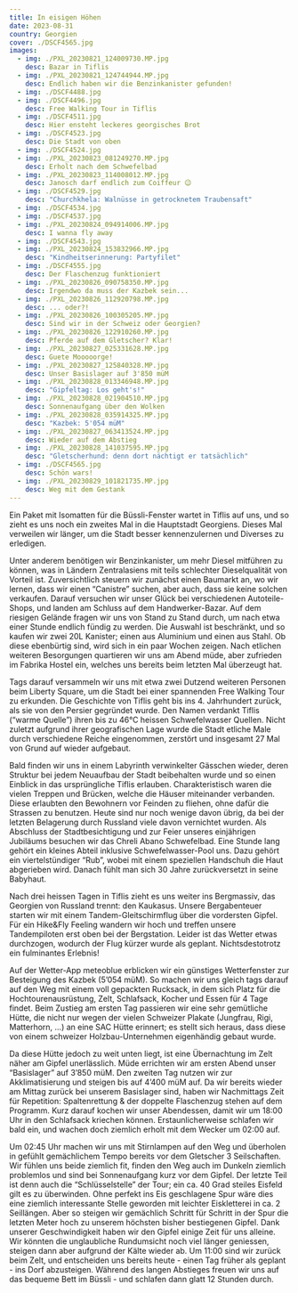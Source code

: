 ```yaml
---
title: In eisigen Höhen
date: 2023-08-31
country: Georgien
cover: ./DSCF4565.jpg
images:
  - img: ./PXL_20230821_124009730.MP.jpg
    desc: Bazar in Tiflis
  - img: ./PXL_20230821_124744944.MP.jpg
    desc: Endlich haben wir die Benzinkanister gefunden!
  - img: ./DSCF4488.jpg
  - img: ./DSCF4496.jpg
    desc: Free Walking Tour in Tiflis
  - img: ./DSCF4511.jpg
    desc: Hier ensteht leckeres georgisches Brot
  - img: ./DSCF4523.jpg
    desc: Die Stadt von oben
  - img: ./DSCF4524.jpg
  - img: ./PXL_20230823_081249270.MP.jpg
    desc: Erholt nach dem Schwefelbad
  - img: ./PXL_20230823_114008012.MP.jpg
    desc: Janosch darf endlich zum Coiffeur 😉
  - img: ./DSCF4529.jpg
    desc: "Churchkhela: Walnüsse in getrocknetem Traubensaft"
  - img: ./DSCF4534.jpg
  - img: ./DSCF4537.jpg
  - img: ./PXL_20230824_094914006.MP.jpg
    desc: I wanna fly away
  - img: ./DSCF4543.jpg
  - img: ./PXL_20230824_153832966.MP.jpg
    desc: "Kindheitserinnerung: Partyfilet"
  - img: ./DSCF4555.jpg
    desc: Der Flaschenzug funktioniert
  - img: ./PXL_20230826_090758350.MP.jpg
    desc: Irgendwo da muss der Kazbek sein...
  - img: ./PXL_20230826_112920798.MP.jpg
    desc: ... oder?!
  - img: ./PXL_20230826_100305205.MP.jpg
    desc: Sind wir in der Schweiz oder Georgien?
  - img: ./PXL_20230826_122910260.MP.jpg
    desc: Pferde auf dem Gletscher? Klar!
  - img: ./PXL_20230827_025331628.MP.jpg
    desc: Guete Mooooorge!
  - img: ./PXL_20230827_125840328.MP.jpg
    desc: Unser Basislager auf 3'850 müM
  - img: ./PXL_20230828_013346948.MP.jpg
    desc: "Gipfeltag: Los geht's!"
  - img: ./PXL_20230828_021904510.MP.jpg
    desc: Sonnenaufgang über den Wolken
  - img: ./PXL_20230828_035914325.MP.jpg
    desc: "Kazbek: 5'054 müM"
  - img: ./PXL_20230827_063413524.MP.jpg
    desc: Wieder auf dem Abstieg
  - img: ./PXL_20230828_141037595.MP.jpg
    desc: "Gletscherhund: denn dort nächtigt er tatsächlich"
  - img: ./DSCF4565.jpg
    desc: Schön wars!
  - img: ./PXL_20230829_101821735.MP.jpg
    desc: Weg mit dem Gestank
---
```

Ein Paket mit Isomatten für die Büssli-Fenster wartet in Tiflis auf uns, und so zieht es uns noch ein zweites Mal in die Hauptstadt Georgiens. Dieses Mal verweilen wir länger, um die Stadt besser kennenzulernen und Diverses zu erledigen.

Unter anderem benötigen wir Benzinkanister, um mehr Diesel mitführen zu können, was in Ländern Zentralasiens mit teils schlechter Dieselqualität von Vorteil ist. Zuversichtlich steuern wir zunächst einen Baumarkt an, wo wir lernen, dass wir einen “Canistre” suchen, aber auch, dass sie keine solchen verkaufen. Darauf versuchen wir unser Glück bei verschiedenen Autoteile-Shops, und landen am Schluss auf dem Handwerker-Bazar. Auf dem riesigen Gelände fragen wir uns von Stand zu Stand durch, um nach etwa einer Stunde endlich fündig zu werden. Die Auswahl ist beschränkt, und so kaufen wir zwei 20L Kanister; einen aus Aluminium und einen aus Stahl. Ob diese ebenbürtig sind, wird sich in ein paar Wochen zeigen. Nach etlichen weiteren Besorgungen quartieren wir uns am Abend müde, aber zufrieden im Fabrika Hostel ein, welches uns bereits beim letzten Mal überzeugt hat.

Tags darauf versammeln wir uns mit etwa zwei Dutzend weiteren Personen beim Liberty Square, um die Stadt bei einer spannenden Free Walking Tour zu erkunden. Die Geschichte von Tiflis geht bis ins 4. Jahrhundert zurück, als sie von den Persier gegründet wurde. Den Namen verdankt Tiflis (“warme Quelle”) ihren bis zu 46°C heissen Schwefelwasser Quellen. Nicht zuletzt aufgrund ihrer geografischen Lage wurde die Stadt etliche Male durch verschiedene Reiche eingenommen, zerstört und insgesamt 27 Mal von Grund auf wieder aufgebaut.

Bald finden wir uns in einem Labyrinth verwinkelter Gässchen wieder, deren Struktur bei jedem Neuaufbau der Stadt beibehalten wurde und so einen Einblick in das ursprüngliche Tiflis erlauben. Charakteristisch waren die vielen Treppen und Brücken, welche die Häuser miteinander verbanden. Diese erlaubten den Bewohnern vor Feinden zu fliehen, ohne dafür die Strassen zu benutzen. Heute sind nur noch wenige davon übrig, da bei der letzten Belagerung durch Russland viele davon vernichtet wurden. Als Abschluss der Stadtbesichtigung und zur Feier unseres einjährigen Jubiläums besuchen wir das Chreli Abano Schwefelbad. Eine Stunde lang gehört ein kleines Abteil inklusive Schwefelwasser-Pool uns. Dazu gehört ein viertelstündiger “Rub”, wobei mit einem speziellen Handschuh die Haut abgerieben wird. Danach fühlt man sich 30 Jahre zurückversetzt in seine Babyhaut.

Nach drei heissen Tagen in Tiflis zieht es uns weiter ins Bergmassiv, das Georgien von Russland trennt: den Kaukasus. Unsere Bergabenteuer starten wir mit einem Tandem-Gleitschirmflug über die vordersten Gipfel. Für ein Hike&Fly Feeling wandern wir hoch und treffen unsere Tandempiloten erst oben bei der Bergstation. Leider ist das Wetter etwas durchzogen, wodurch der Flug kürzer wurde als geplant. Nichtsdestotrotz ein fulminantes Erlebnis!

Auf der Wetter-App meteoblue erblicken wir ein günstiges Wetterfenster zur Besteigung des Kazbek (5’054 müM). So machen wir uns gleich tags darauf auf den Weg mit einem voll gepackten Rucksack, in dem sich Platz für die Hochtourenausrüstung, Zelt, Schlafsack, Kocher und Essen für 4 Tage findet. Beim Zustieg am ersten Tag passieren wir eine sehr gemütliche Hütte, die nicht nur wegen der vielen Schweizer Plakate (Jungfrau, Rigi, Matterhorn, …) an eine SAC Hütte erinnert; es stellt sich heraus, dass diese von einem schweizer Holzbau-Unternehmen eigenhändig gebaut wurde.

Da diese Hütte jedoch zu weit unten liegt, ist eine Übernachtung im Zelt näher am Gipfel unerlässlich. Müde errichten wir am ersten Abend unser “Basislager” auf 3’850 müM. Den zweiten Tag nutzen wir zur Akklimatisierung und steigen bis auf 4’400 müM auf. Da wir bereits wieder am Mittag zurück bei unserem Basislager sind, haben wir Nachmittags Zeit für Repetition: Spaltenrettung & der doppelte Flaschenzug stehen auf dem Programm. Kurz darauf kochen wir unser Abendessen, damit wir um 18:00 Uhr in den Schlafsack kriechen können. Erstaunlicherweise schlafen wir bald ein, und wachen doch ziemlich erholt mit dem Wecker um 02:00 auf.

Um 02:45 Uhr machen wir uns mit Stirnlampen auf den Weg und überholen in gefühlt gemächlichem Tempo bereits vor dem Gletscher 3 Seilschaften. Wir fühlen uns beide ziemlich fit, finden den Weg auch im Dunkeln ziemlich problemlos und sind bei Sonnenaufgang kurz vor dem Gipfel. Der letzte Teil ist denn auch die “Schlüsselstelle” der Tour; ein ca. 40 Grad steiles Eisfeld gilt es zu überwinden. Ohne perfekt ins Eis geschlagene Spur wäre dies eine ziemlich interessante Stelle geworden mit leichter Eiskletterei in ca. 2 Seillängen. Aber so steigen wir gemächlich Schritt für Schritt in der Spur die letzten Meter hoch zu unserem höchsten bisher bestiegenen Gipfel. Dank unserer Geschwindigkeit haben wir den Gipfel einige Zeit für uns alleine. Wir könnten die unglaubliche Rundumsicht noch viel länger geniessen, steigen dann aber aufgrund der Kälte wieder ab. Um 11:00 sind wir zurück beim Zelt, und entscheiden uns bereits heute - einen Tag früher als geplant - ins Dorf abzusteigen. Während des langen Abstieges freuen wir uns auf das bequeme Bett im Büssli - und schlafen dann glatt 12 Stunden durch.

